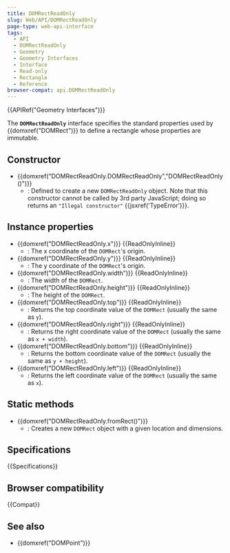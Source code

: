 ```yaml
---
title: DOMRectReadOnly
slug: Web/API/DOMRectReadOnly
page-type: web-api-interface
tags:
  - API
  - DOMRectReadOnly
  - Geometry
  - Geometry Interfaces
  - Interface
  - Read-only
  - Rectangle
  - Reference
browser-compat: api.DOMRectReadOnly
---
```


{{APIRef("Geometry Interfaces")}}

The **`DOMRectReadOnly`** interface specifies the standard properties used by {{domxref("DOMRect")}} to define a rectangle whose properties are immutable.

## Constructor

- {{domxref("DOMRectReadOnly.DOMRectReadOnly","DOMRectReadOnly()")}}
  - : Defined to create a new `DOMRectReadOnly` object. Note that this constructor cannot be called by 3rd party JavaScript; doing so returns an `"Illegal constructor"` {{jsxref('TypeError')}}.

## Instance properties

- {{domxref("DOMRectReadOnly.x")}} {{ReadOnlyInline}}
  - : The x coordinate of the `DOMRect`'s origin.
- {{domxref("DOMRectReadOnly.y")}} {{ReadOnlyInline}}
  - : The y coordinate of the `DOMRect`'s origin.
- {{domxref("DOMRectReadOnly.width")}} {{ReadOnlyInline}}
  - : The width of the `DOMRect`.
- {{domxref("DOMRectReadOnly.height")}} {{ReadOnlyInline}}
  - : The height of the `DOMRect`.
- {{domxref("DOMRectReadOnly.top")}} {{ReadOnlyInline}}
  - : Returns the top coordinate value of the `DOMRect` (usually the same as `y`).
- {{domxref("DOMRectReadOnly.right")}} {{ReadOnlyInline}}
  - : Returns the right coordinate value of the `DOMRect` (usually the same as `x + width`).
- {{domxref("DOMRectReadOnly.bottom")}} {{ReadOnlyInline}}
  - : Returns the bottom coordinate value of the `DOMRect` (usually the same as `y + height`).
- {{domxref("DOMRectReadOnly.left")}} {{ReadOnlyInline}}
  - : Returns the left coordinate value of the `DOMRect` (usually the same as `x`).

## Static methods

- {{domxref("DOMRectReadOnly.fromRect()")}}
  - : Creates a new `DOMRect` object with a given location and dimensions.

## Specifications

{{Specifications}}

## Browser compatibility

{{Compat}}

## See also

- {{domxref("DOMPoint")}}
